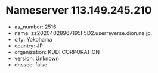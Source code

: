 # Nameserver 113.149.245.210

* as_number: 2516
* name: zz20204028967195F5D2.userreverse.dion.ne.jp.
* city: Yokohama
* country: JP
* organization: KDDI CORPORATION
* version: Unknown
* dnssec: false
